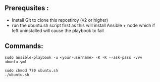 
## Prerequsites : 
* Install Git to clone this repostiroy (v2 or higher)
* run the ubuntu.sh script first as this will install Ansible + node which if left uninstalled will cause the playbook to fail


## Commands: 

```
sudo ansible-playbook -u <your-username> -K -K --ask-pass -vvv ubuntu.yml 
```

```
sudo chmod 770 ubuntu.sh 
./ubuntu.sh
```
